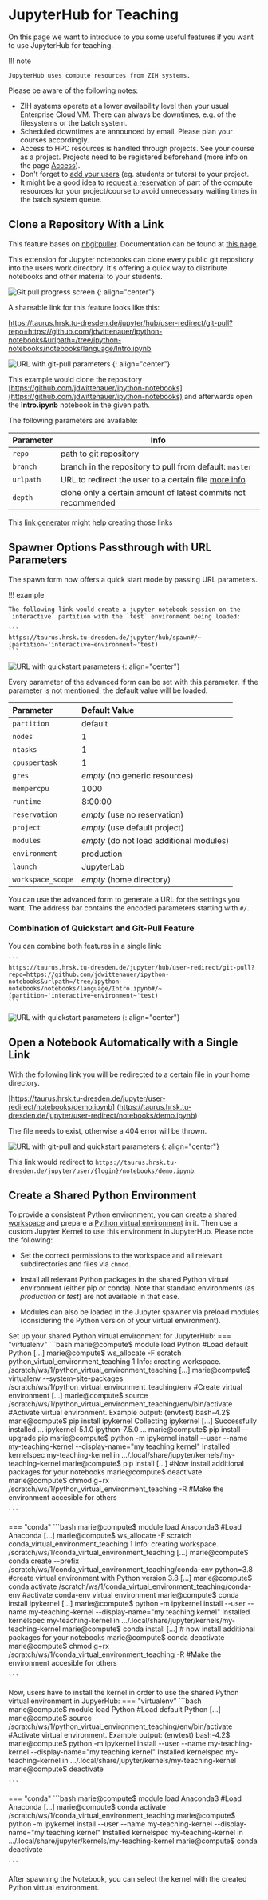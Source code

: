 # JupyterHub for Teaching

On this page we want to introduce to you some useful features if you
want to use JupyterHub for teaching.

!!! note

    JupyterHub uses compute resources from ZIH systems.

Please be aware of the following notes:

- ZIH systems operate at a lower availability level than your usual Enterprise
Cloud VM. There can always be downtimes, e.g. of the filesystems or the batch
system.
- Scheduled downtimes are announced by email. Please plan your courses
accordingly.
- Access to HPC resources is handled through projects. See your course as a
project. Projects need to be registered beforehand (more info on the page
[Access](../application/overview.md)).
- Don't forget to [add your users](../application/project_management.md#manage-project-members-dis-enable)
  (eg. students or tutors) to your project.
- It might be a good idea to [request a reservation](../jobs_and_resources/overview.md#exclusive-reservation-of-hardware)
  of part of the compute resources for your project/course to
  avoid unnecessary waiting times in the batch system queue.

## Clone a Repository With a Link

This feature bases on
[nbgitpuller](https://github.com/jupyterhub/nbgitpuller).
Documentation can be found at
[this page](https://jupyterhub.github.io/nbgitpuller/).

This extension for Jupyter notebooks can clone every public git repository into
the users work directory. It's offering a quick way to distribute notebooks and
other material to your students.

![Git pull progress screen](misc/gitpull_progress.png)
{: align="center"}

A shareable link for this feature looks like this:

<https://taurus.hrsk.tu-dresden.de/jupyter/hub/user-redirect/git-pull?repo=https://github.com/jdwittenauer/ipython-notebooks&urlpath=/tree/ipython-notebooks/notebooks/language/Intro.ipynb>

![URL with git-pull parameters](misc/url-git-pull.png)
{: align="center"}

This example would clone the repository
[https://github.com/jdwittenauer/ipython-notebooks](https://github.com/jdwittenauer/ipython-notebooks)
and afterwards open the **Intro.ipynb** notebook in the given path.

The following parameters are available:

| Parameter | Info |
|---|---|
|`repo`    | path to git repository|
|`branch`  | branch in the repository to pull from default: `master`|
|`urlpath` | URL to redirect the user to a certain file [more info](https://jupyterhub.github.io/nbgitpuller/topic/url-options.html#urlpath)|
|`depth`   | clone only a certain amount of latest commits not recommended|

This [link
generator](https://jupyterhub.github.io/nbgitpuller/link?hub=https://taurus.hrsk.tu-dresden.de/jupyter/)
might help creating those links

## Spawner Options Passthrough with URL Parameters

The spawn form now offers a quick start mode by passing URL parameters.

!!! example

    The following link would create a jupyter notebook session on the 
    `interactive` partition with the `test` environment being loaded:

    ```
    https://taurus.hrsk.tu-dresden.de/jupyter/hub/spawn#/~(partition~'interactive~environment~'test)
    ```

![URL with quickstart parameters](misc/url-quick-start.png)
{: align="center"}

Every parameter of the advanced form can be set with this parameter. If the
parameter is not mentioned, the default value will be loaded.

| Parameter       | Default Value                            |
|:----------------|:-----------------------------------------|
| `partition`       | default                                  |
| `nodes`           | 1                                        |
| `ntasks`          | 1                                        |
| `cpuspertask`     | 1                                        |
| `gres`            | *empty* (no generic resources)           |
| `mempercpu`       | 1000                                     |
| `runtime`         | 8:00:00                                  |
| `reservation`     | *empty* (use no reservation)             |
| `project`         | *empty* (use default project)            |
| `modules`         | *empty* (do not load additional modules) |
| `environment`     | production                               |
| `launch`          | JupyterLab                               |
| `workspace_scope` | *empty* (home directory)                 |

You can use the advanced form to generate a URL for the settings you want. The
address bar contains the encoded parameters starting with `#/`.

### Combination of Quickstart and Git-Pull Feature

You can combine both features in a single link:

    ```
    https://taurus.hrsk.tu-dresden.de/jupyter/hub/user-redirect/git-pull?repo=https://github.com/jdwittenauer/ipython-notebooks&urlpath=/tree/ipython-notebooks/notebooks/language/Intro.ipynb#/~(partition~'interactive~environment~'test)
    ```

![URL with quickstart parameters](misc/url-quick-start.png)
{: align="center"}

## Open a Notebook Automatically with a Single Link

With the following link you will be redirected to a certain file in your
home directory.

[https://taurus.hrsk.tu-dresden.de/jupyter/user-redirect/notebooks/demo.ipynb]
(<https://taurus.hrsk.tu-dresden.de/jupyter/user-redirect/notebooks/demo.ipynb>)

The file needs to exist, otherwise a 404 error will be thrown.

![URL with git-pull and quickstart parameters](misc/url-user-redirect.png)
{: align="center"}

This link would redirect to
`https://taurus.hrsk.tu-dresden.de/jupyter/user/{login}/notebooks/demo.ipynb`.

## Create a Shared Python Environment

To provide a consistent Python environment, you can create a shared [workspace](../data_lifecycle/workspaces.md)
and prepare a [Python virtual environment](../software/python_virtual_environments.md)
in it. Then use a custom Jupyter Kernel to use this environment in JupyterHub.
Please note the following:

- Set the correct permissions to the workspace and all relevant subdirectories
and files via `chmod`.

- Install all relevant Python packages in the shared Python virtual environment
(either pip or conda). Note that standard environments (as *production* or
*test*) are not available in that case.

- Modules can also be loaded in the Jupyter spawner via preload modules
(considering the Python version of your virtual environment).

Set up your shared Python virtual environment for JupyterHub:
=== "virtualenv"
    ```bash
    marie@compute$ module load Python #Load default Python
    [...]
    marie@compute$ ws_allocate -F scratch python_virtual_environment_teaching 1
    Info: creating workspace.
    /scratch/ws/1/python_virtual_environment_teaching
    [...]
    marie@compute$ virtualenv --system-site-packages /scratch/ws/1/python_virtual_environment_teaching/env  #Create virtual environment
    [...]
    marie@compute$ source /scratch/ws/1/python_virtual_environment_teaching/env/bin/activate    #Activate virtual environment. Example output: (envtest) bash-4.2$
    marie@compute$ pip install ipykernel
    Collecting ipykernel
    [...]
    Successfully installed ... ipykernel-5.1.0 ipython-7.5.0 ...
    marie@compute$ pip install --upgrade pip
    marie@compute$ python -m ipykernel install --user --name my-teaching-kernel --display-name="my teaching kernel"
    Installed kernelspec my-teaching-kernel in .../.local/share/jupyter/kernels/my-teaching-kernel
    marie@compute$ pip install [...] #Now install additional packages for your notebooks
    marie@compute$ deactivate
    marie@compute$ chmod g+rx /scratch/ws/1/python_virtual_environment_teaching -R #Make the environment accesible for others

    ```
=== "conda"
    ```bash
    marie@compute$ module load Anaconda3 #Load Anaconda
    [...]
    marie@compute$ ws_allocate -F scratch conda_virtual_environment_teaching 1
    Info: creating workspace.
    /scratch/ws/1/conda_virtual_environment_teaching
    [...]
    marie@compute$ conda create --prefix /scratch/ws/1/conda_virtual_environment_teaching/conda-env python=3.8 #create virtual environment with Python version 3.8
    [...]
    marie@compute$ conda activate /scratch/ws/1/conda_virtual_environment_teaching/conda-env #activate conda-env virtual environment
    marie@compute$ conda install ipykernel
    [...]
    marie@compute$ python -m ipykernel install --user --name my-teaching-kernel --display-name="my teaching kernel"
    Installed kernelspec my-teaching-kernel in .../.local/share/jupyter/kernels/my-teaching-kernel
    marie@compute$ conda install [...] # now install additional packages for your notebooks
    marie@compute$ conda deactivate
    marie@compute$ chmod g+rx /scratch/ws/1/conda_virtual_environment_teaching -R #Make the environment accesible for others

    ```

Now, users have to install the kernel in order to use the shared Python virtual
environment in JupyerHub:
=== "virtualenv"
    ```bash
    marie@compute$ module load Python #Load default Python
    [...]
    marie@compute$ source /scratch/ws/1/python_virtual_environment_teaching/env/bin/activate #Activate virtual environment. Example output: (envtest) bash-4.2$
    marie@compute$ python -m ipykernel install --user --name my-teaching-kernel --display-name="my teaching kernel"
    Installed kernelspec my-teaching-kernel in .../.local/share/jupyter/kernels/my-teaching-kernel
    marie@compute$ deactivate

    ```
=== "conda"
    ```bash
    marie@compute$ module load Anaconda3 #Load Anaconda
    [...]
    marie@compute$ conda activate /scratch/ws/1/conda_virtual_environment_teaching
    marie@compute$ python -m ipykernel install --user --name my-teaching-kernel --display-name="my teaching kernel"
    Installed kernelspec my-teaching-kernel in .../.local/share/jupyter/kernels/my-teaching-kernel
    marie@compute$ conda deactivate

    ```

After spawning the Notebook, you can select the kernel with the created Python
virtual environment.
